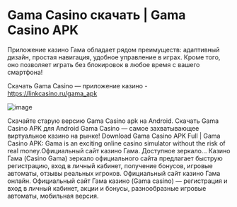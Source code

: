 # Gama Casino скачать | Gama Casino APK

Приложение казино Гама обладает рядом преимуществ: адаптивный дизайн, простая навигация, удобное управление в играх. Кроме того, оно позволяет играть без блокировок в любое время с вашего смартфона!

Скачать Gama Casino — приложение казино - https://linkcasino.ru/gama_apk

![image](https://github.com/user-attachments/assets/c872c704-ac14-485b-83d9-ea42c25083ef)


Скачайте старую версию Gama Casino apk на Android.
Скачать Gama Casino APK для Android
Gama Casino — самое захватывающее виртуальное казино на рынке!
Download Gama Casino APK Full |
Gama Casino APK: Gama is an exciting online casino simulator without the risk of real money.Официальный сайт казино Гама. Доступное зеркало...
Казино Гама (Casino Gama) зеркало официального сайта предлагает быструю регистрацию, вход в личный кабинет, получение бонусов, игровые автоматы, отзывы реальных игроков.
Официальный сайт казино Гама онлайн. Официальный сайт Гама казино (Gama casino) — регистрация и вход в личный кабинет, акции и бонусы, разнообразные игровые автоматы, мобильная версия.
